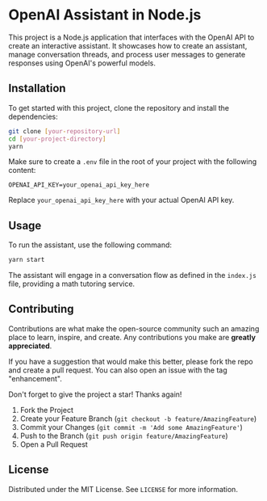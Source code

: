 # OpenAI Assistant in Node.js

This project is a Node.js application that interfaces with the OpenAI API to create an interactive assistant. It showcases how to create an assistant, manage conversation threads, and process user messages to generate responses using OpenAI's powerful models.

## Installation

To get started with this project, clone the repository and install the dependencies:

```bash
git clone [your-repository-url]
cd [your-project-directory]
yarn
```

Make sure to create a `.env` file in the root of your project with the following content:

```
OPENAI_API_KEY=your_openai_api_key_here
```

Replace `your_openai_api_key_here` with your actual OpenAI API key.

## Usage

To run the assistant, use the following command:

```bash
yarn start
```

The assistant will engage in a conversation flow as defined in the `index.js` file, providing a math tutoring service.

## Contributing

Contributions are what make the open-source community such an amazing place to learn, inspire, and create. Any contributions you make are **greatly appreciated**.

If you have a suggestion that would make this better, please fork the repo and create a pull request. You can also open an issue with the tag "enhancement".

Don't forget to give the project a star! Thanks again!

1. Fork the Project
2. Create your Feature Branch (`git checkout -b feature/AmazingFeature`)
3. Commit your Changes (`git commit -m 'Add some AmazingFeature'`)
4. Push to the Branch (`git push origin feature/AmazingFeature`)
5. Open a Pull Request

## License

Distributed under the MIT License. See `LICENSE` for more information.
